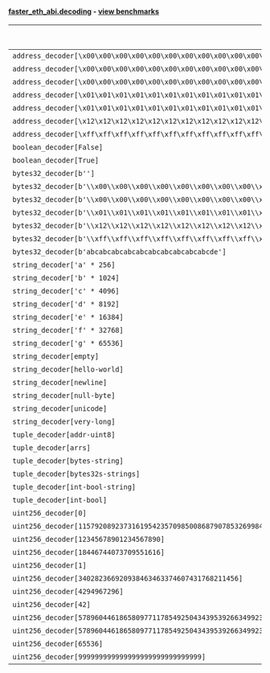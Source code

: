 #### [faster_eth_abi.decoding](https://github.com/BobTheBuidler/faster-eth-abi/blob/master/faster_eth_abi/decoding.py) - [view benchmarks](https://github.com/BobTheBuidler/faster-eth-abi/blob/master/benchmarks/test_decoding_benchmarks.py)

| Function | Reference Mean | Faster Mean | % Change | Speedup (%) | x Faster | Faster |
|----------|---------------|-------------|----------|-------------|----------|--------|
| `address_decoder[\x00\x00\x00\x00\x00\x00\x00\x00\x00\x00\x00\x00\x00\x00\x00\x00\x00\x00\x00\x00]` | 0.0016403932951460673 | 0.0006939461797323203 | 57.70% | 136.39% | 2.36x | ✅ |
| `address_decoder[\x00\x00\x00\x00\x00\x00\x00\x00\x00\x00\x00\x00\x00\x00\x00\x00\x00\x00\x00\x01]` | 0.0016480140618015309 | 0.0006956380051653596 | 57.79% | 136.91% | 2.37x | ✅ |
| `address_decoder[\x00\x00\x00\x00\x00\x00\x00\x00\x00\x00\x00\x00\x00\x00\x00\x00\x00\x00\x00\x02]` | 0.001659981734723495 | 0.0007015953035984015 | 57.73% | 136.60% | 2.37x | ✅ |
| `address_decoder[\x01\x01\x01\x01\x01\x01\x01\x01\x01\x01\x01\x01\x01\x01\x01\x01\x01\x01\x01\x00]` | 0.0016593875805318552 | 0.0006991707099857185 | 57.87% | 137.34% | 2.37x | ✅ |
| `address_decoder[\x01\x01\x01\x01\x01\x01\x01\x01\x01\x01\x01\x01\x01\x01\x01\x01\x01\x01\x01\x01]` | 0.001644307547063657 | 0.0006893146505136641 | 58.08% | 138.54% | 2.39x | ✅ |
| `address_decoder[\x12\x12\x12\x12\x12\x12\x12\x12\x12\x12\x12\x12\x12\x12\x12\x12\x12\x12\x12\x12]` | 0.001651532933097324 | 0.0006952437052943998 | 57.90% | 137.55% | 2.38x | ✅ |
| `address_decoder[\xff\xff\xff\xff\xff\xff\xff\xff\xff\xff\xff\xff\xff\xff\xff\xff\xff\xff\xff\xff]` | 0.0016828829539833423 | 0.0006992752603293293 | 58.45% | 140.66% | 2.41x | ✅ |
| `boolean_decoder[False]` | 0.0008800525503713896 | 0.00039530310702040757 | 55.08% | 122.63% | 2.23x | ✅ |
| `boolean_decoder[True]` | 0.0008928748761315453 | 0.0003959859421655763 | 55.65% | 125.48% | 2.25x | ✅ |
| `bytes32_decoder[b'']` | 0.0008896144811314854 | 0.00040470735764930316 | 54.51% | 119.82% | 2.20x | ✅ |
| `bytes32_decoder[b'\\x00\\x00\\x00\\x00\\x00\\x00\\x00\\x00\\x00\\x00\\x00\\x00\\x00\\x00\\x00\\x00']` | 0.0008927299569315918 | 0.0004022616435153867 | 54.94% | 121.93% | 2.22x | ✅ |
| `bytes32_decoder[b'\\x00\\x00\\x00\\x00\\x00\\x00\\x00\\x00\\x00\\x00\\x00\\x00\\x00\\x00\\x00\\x00\\x00\\x00\\x00\\x00\\x00\\x00\\x00\\x00\\x00\\x00\\x00\\x00\\x00\\x00\\x00\\x00']` | 0.0008790580989314197 | 0.0004036054587173551 | 54.09% | 117.80% | 2.18x | ✅ |
| `bytes32_decoder[b'\\x01\\x01\\x01\\x01\\x01\\x01\\x01\\x01\\x01\\x01\\x01\\x01\\x01\\x01\\x01\\x01\\x01\\x01\\x01\\x01\\x01\\x01\\x01\\x01\\x01\\x01\\x01\\x01\\x01\\x01\\x01\\x01']` | 0.0008820876378612919 | 0.0004035521981575358 | 54.25% | 118.58% | 2.19x | ✅ |
| `bytes32_decoder[b'\\x12\\x12\\x12\\x12\\x12\\x12\\x12\\x12\\x12\\x12\\x12\\x12\\x12\\x12\\x12\\x12\\x12\\x12\\x12\\x12\\x12\\x12\\x12\\x12\\x12\\x12\\x12\\x12\\x12\\x12\\x12\\x12']` | 0.0008899880253756308 | 0.0004029786804696308 | 54.72% | 120.85% | 2.21x | ✅ |
| `bytes32_decoder[b'\\xff\\xff\\xff\\xff\\xff\\xff\\xff\\xff\\xff\\xff\\xff\\xff\\xff\\xff\\xff\\xff\\xff\\xff\\xff\\xff\\xff\\xff\\xff\\xff\\xff\\xff\\xff\\xff\\xff\\xff\\xff\\xff']` | 0.0008828257644318576 | 0.00040223313657649544 | 54.44% | 119.48% | 2.19x | ✅ |
| `bytes32_decoder[b'abcabcabcabcabcabcabcabcabcabcde']` | 0.0008846616195425695 | 0.00040231475222849187 | 54.52% | 119.89% | 2.20x | ✅ |
| `string_decoder['a' * 256]` | 0.0014059456646680043 | 0.0006932247347812397 | 50.69% | 102.81% | 2.03x | ✅ |
| `string_decoder['b' * 1024]` | 0.0014403510645679919 | 0.0007399768767891001 | 48.63% | 94.65% | 1.95x | ✅ |
| `string_decoder['c' * 4096]` | 0.0014956140000043244 | 0.0007877286294761983 | 47.33% | 89.86% | 1.90x | ✅ |
| `string_decoder['d' * 8192]` | 0.0015454625462089189 | 0.0008361237155698771 | 45.90% | 84.84% | 1.85x | ✅ |
| `string_decoder['e' * 16384]` | 0.001665637955509938 | 0.0009623570844281092 | 42.22% | 73.08% | 1.73x | ✅ |
| `string_decoder['f' * 32768]` | 0.00198583490188652 | 0.001587893011821654 | 20.04% | 25.06% | 1.25x | ✅ |
| `string_decoder['g' * 65536]` | 0.002652290785104575 | 0.0020338609077575624 | 23.32% | 30.41% | 1.30x | ✅ |
| `string_decoder[empty]` | 0.001380993151238982 | 0.0006777316553570092 | 50.92% | 103.77% | 2.04x | ✅ |
| `string_decoder[hello-world]` | 0.0014058073744363491 | 0.0006907638790109233 | 50.86% | 103.51% | 2.04x | ✅ |
| `string_decoder[newline]` | 0.001398604226103623 | 0.0006883669896244769 | 50.78% | 103.18% | 2.03x | ✅ |
| `string_decoder[null-byte]` | 0.0013871424978174516 | 0.0006842644308037957 | 50.67% | 102.72% | 2.03x | ✅ |
| `string_decoder[unicode]` | 0.0014306243883793815 | 0.0007114064164758952 | 50.27% | 101.10% | 2.01x | ✅ |
| `string_decoder[very-long]` | 0.00305174651838727 | 0.0022584208037110436 | 26.00% | 35.13% | 1.35x | ✅ |
| `tuple_decoder[addr-uint8]` | 0.002145887238427762 | 0.0009661468218075197 | 54.98% | 122.11% | 2.22x | ✅ |
| `tuple_decoder[arrs]` | 0.002619091098908639 | 0.0014748808070248706 | 43.69% | 77.58% | 1.78x | ✅ |
| `tuple_decoder[bytes-string]` | 0.0017726008229807112 | 0.0009255295262058157 | 47.79% | 91.52% | 1.92x | ✅ |
| `tuple_decoder[bytes32s-strings]` | 0.0035289471895912456 | 0.0020574209139726674 | 41.70% | 71.52% | 1.72x | ✅ |
| `tuple_decoder[int-bool-string]` | 0.0023614846824983717 | 0.0013393674886022684 | 43.28% | 76.31% | 1.76x | ✅ |
| `tuple_decoder[int-bool]` | 0.0012863745625019698 | 0.0006517858384282402 | 49.33% | 97.36% | 1.97x | ✅ |
| `uint256_decoder[0]` | 0.0009210863326391653 | 0.00044063065868964977 | 52.16% | 109.04% | 2.09x | ✅ |
| `uint256_decoder[115792089237316195423570985008687907853269984665640564039457584007913129639935]` | 0.0009306742055835723 | 0.0004451658328678701 | 52.17% | 109.06% | 2.09x | ✅ |
| `uint256_decoder[12345678901234567890]` | 0.0009261646261157783 | 0.00044299307784848946 | 52.17% | 109.07% | 2.09x | ✅ |
| `uint256_decoder[18446744073709551616]` | 0.0009255873808137927 | 0.0004422946628231806 | 52.21% | 109.27% | 2.09x | ✅ |
| `uint256_decoder[1]` | 0.0009243272719463467 | 0.0004397229827713238 | 52.43% | 110.21% | 2.10x | ✅ |
| `uint256_decoder[340282366920938463463374607431768211456]` | 0.0009315098632804997 | 0.00044396224361915686 | 52.34% | 109.82% | 2.10x | ✅ |
| `uint256_decoder[4294967296]` | 0.0009243554443394419 | 0.00045133268631215455 | 51.17% | 104.81% | 2.05x | ✅ |
| `uint256_decoder[42]` | 0.0009259750970604906 | 0.00044014799725486007 | 52.47% | 110.38% | 2.10x | ✅ |
| `uint256_decoder[57896044618658097711785492504343953926634992332820282019728792003956564819967]` | 0.0009325610322921824 | 0.0004453912775726488 | 52.24% | 109.38% | 2.09x | ✅ |
| `uint256_decoder[57896044618658097711785492504343953926634992332820282019728792003956564819968]` | 0.0009368857970984855 | 0.0004465346760550195 | 52.34% | 109.81% | 2.10x | ✅ |
| `uint256_decoder[65536]` | 0.0009265670440755661 | 0.00044183496125234557 | 52.31% | 109.71% | 2.10x | ✅ |
| `uint256_decoder[999999999999999999999999999999]` | 0.0009290588336587389 | 0.0004539212328968308 | 51.14% | 104.67% | 2.05x | ✅ |
